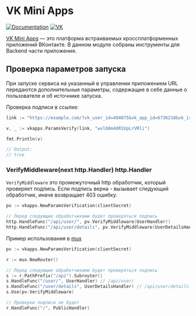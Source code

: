 # VK Mini Apps

[![Documentation](https://godoc.org/github.com/SevereCloud/vksdk/vkapps?status.svg)](https://pkg.go.dev/github.com/SevereCloud/vksdk/vkapps)
[![VK](https://img.shields.io/badge/developers-%234a76a8.svg?logo=VK&logoColor=white)](https://vk.com/dev/vk_apps_docs)

[VK Mini Apps](https://vk.com/dev/vk_apps_docs) — это платформа встраиваемых
кроссплатформенных приложений ВКонтакте. В данном модуле собраны инструменты для
Backend части приложения.

## Проверка параметров запуска

При запуске сервиса на указанный в управлении приложением URL передаются
дополнительные параметры, содержащие в себе данные о пользователе и об источнике
запуска.

Проверка подписи в ссылке:

```go
link := "https://example.com/?vk_user_id=494075&vk_app_id=6736218&vk_is_app_user=1&vk_are_notifications_enabled=1&vk_language=ru&vk_access_token_settings=&vk_platform=android&sign=htQFduJpLxz7ribXRZpDFUH-XEUhC9rBPTJkjUFEkRA"

v, _ := vkapps.ParamsVerify(link, "wvl68m4dR1UpLrVRli")

fmt.Println(v)

// Output:
// true
```

### VerifyMiddleware(next http.Handler) http.Handler

`VerifyMiddleware` это промежуточный http обработчик, который проверяет подпись.
Если подпись верна - вызывает следующий обработчик, иначе возвращает 403 ошибку.

```go
pv := vkapps.NewParamsVerification(clientSecret)

// Перед следующие обработчиками будет проверяться подпись
http.HandleFunc("/api/user/", pv.VerifyMiddleware(UserHandler))
http.HandleFunc("/api/user/details", pv.VerifyMiddleware(UserDetailsHandler))

```

Пример использования в [mux](https://github.com/gorilla/mux#middleware)

```go
pv := vkapps.NewParamsVerification(clientSecret)

r := mux.NewRouter()

// Перед следующие обработчиками будет проверяться подпись
s := r.PathPrefix("/api").Subrouter()
s.HandleFunc("/user/", UserHandler) // /api/user/
s.HandleFunc("/user/details", UserDetailsHandler) // /api/user/details
s.Use(pv.VerifyMiddleware)

// Проверки подписи не будет
r.HandleFunc("/", PublicHandler)
```

